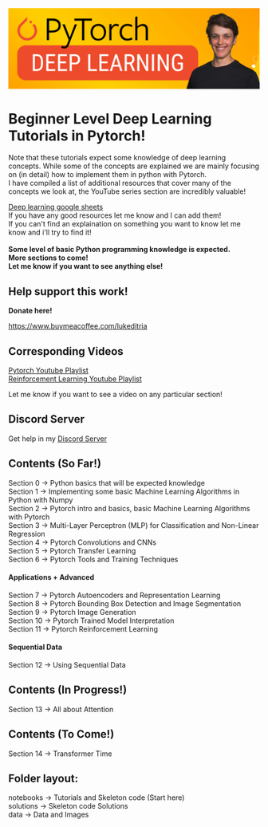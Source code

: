 <img src="datasets/banner.png" alt="Pytorch Tutorials" width="800"/>

# Beginner Level Deep Learning Tutorials in Pytorch! <br>
Note that these tutorials expect some knowledge of deep learning concepts. While some of the concepts are explained we are mainly focusing on (in detail) how to implement them in python with Pytorch.<br>
I have compiled a list of additional resources that cover many of the concepts we look at, the YouTube series section are incredibly valuable!<br>

[Deep learning google sheets](https://docs.google.com/spreadsheets/d/1WNJmgsVrLqH522yQ47euqAuO83a4WvJe/edit?usp=sharing&ouid=115240163501200760663&rtpof=true&sd=true)<br>
If you have any good resources let me know and I can add them!<br>
If you can't find an explaination on something you want to know let me know and i'll try to find it!<br>
<br>
<b>Some level of basic Python programming knowledge is expected.</b><br>
<b>More sections to come! </b><br>
<b>Let me know if you want to see anything else! </b><br>

## Help support this work!
<b> Donate here! </b> <br>

https://www.buymeacoffee.com/lukeditria
</br>

## Corresponding Videos
[Pytorch Youtube Playlist](https://youtube.com/playlist?list=PLN8j_qfCJpNhhY26TQpXC5VeK-_q3YLPa&si=bMjdMvuVIX8X0yTz)<br>
[Reinforcement Learning Youtube Playlist](https://youtube.com/playlist?list=PLN8j_qfCJpNg5-6LcqGn_LZMyB99GoYba&si=1HVWNHNQOhw2GrYq)<br>

Let me know if you want to see a video on any particular section!

## Discord Server
Get help in my [Discord Server](https://discord.gg/8g92X5hjYF)<br>

## Contents (So Far!)
Section 0 -> Python basics that will be expected knowledge<br>
Section 1 -> Implementing some basic Machine Learning Algorithms in Python with Numpy<br>
Section 2 -> Pytorch intro and basics, basic Machine Learning Algorithms with Pytorch<br>
Section 3 -> Multi-Layer Perceptron (MLP) for Classification and Non-Linear Regression<br>
Section 4 -> Pytorch Convolutions and CNNs <br>
Section 5 -> Pytorch Transfer Learning <br>
Section 6 -> Pytorch Tools and Training Techniques <br>
#### Applications + Advanced
Section 7 -> Pytorch Autoencoders and Representation Learning <br>
Section 8 -> Pytorch Bounding Box Detection and Image Segmentation <br>
Section 9 -> Pytorch Image Generation <br>
Section 10 -> Pytorch Trained Model Interpretation <br>
Section 11 -> Pytorch Reinforcement Learning <br>
#### Sequential Data
Section 12 -> Using Sequential Data <br>

## Contents (In Progress!)
Section 13 -> All about Attention <br>

## Contents (To Come!)
Section 14 -> Transformer Time <br>

## Folder layout:
notebooks -> Tutorials and Skeleton code (Start here)<br>
solutions -> Skeleton code Solutions<br>
data -> Data and Images<br>
